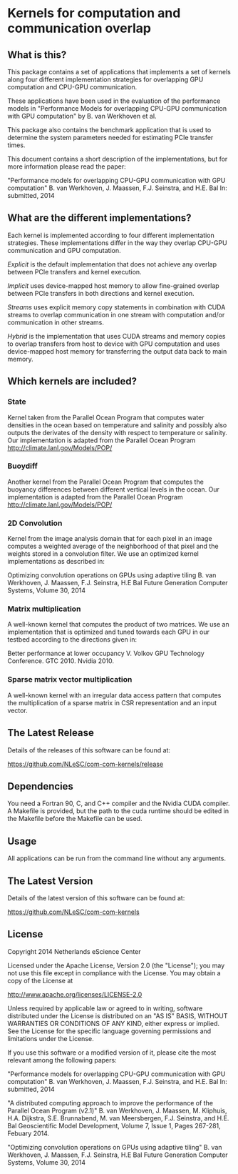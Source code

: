 Kernels for computation and communication overlap
=================================================


What is this? 
-------------

This package contains a set of applications that implements a set of 
kernels along four different implementation strategies for overlapping GPU 
computation and CPU-GPU communication.

These applications have been used in the evaluation of the performance 
models in "Performance Models for overlapping CPU-GPU communication with 
GPU computation" by B. van Werkhoven et al.

This package also contains the benchmark application that is used to 
determine the system parameters needed for estimating PCIe transfer times.

This document contains a short description of the implementations, but 
for more information please read the paper:

"Performance models for overlapping CPU-GPU communication with GPU computation"
B. van Werkhoven, J. Maassen, F.J. Seinstra, and H.E. Bal
In: submitted, 2014


What are the different implementations?
---------------------------------------

Each kernel is implemented according to four different implementation
strategies. These implementations differ in the way they overlap CPU-GPU
communication and GPU computation.

*Explicit* is the default implementation that does not achieve any overlap
between PCIe transfers and kernel execution.

*Implicit* uses device-mapped host memory to allow fine-grained overlap
between PCIe transfers in both directions and kernel execution.

*Streams* uses explicit memory copy statements in combination with CUDA
streams to overlap communication in one stream with computation and/or
communication in other streams.

*Hybrid* is the implementation that uses CUDA streams and memory copies
to overlap transfers from host to device with GPU computation and uses
device-mapped host memory for transferring the output data back to
main memory.


Which kernels are included?
---------------------------

### State
Kernel taken from the Parallel Ocean Program that computes water
densities in the ocean based on temperature and salinity and possibly
also outputs the derivates of the density with respect to temperature
or salinity. Our implementation is adapted from the Parallel Ocean Program 
http://climate.lanl.gov/Models/POP/

### Buoydiff
Another kernel from the Parallel Ocean Program that computes
the buoyancy differences between different vertical levels in the ocean.
Our implementation is adapted from the Parallel Ocean Program
http://climate.lanl.gov/Models/POP/

### 2D Convolution
Kernel from the image analysis domain that for each
pixel in an image computes a weighted average of the neighborhood of
that pixel and the weights stored in a convolution filter.
We use an optimized kernel implementations as described in:

Optimizing convolution operations on GPUs using adaptive tiling
B. van Werkhoven, J. Maassen, F.J. Seinstra, H.E Bal
Future Generation Computer Systems, Volume 30, 2014

### Matrix multiplication
A well-known kernel that computes the product of two matrices. We use
an implementation that is optimized and tuned towards each GPU in our
testbed according to the directions given in:

Better performance at lower occupancy
V. Volkov
GPU Technology Conference. GTC 2010. Nvidia 2010.

### Sparse matrix vector multiplication
A well-known kernel with an irregular data access pattern that computes
the multiplication of a sparse matrix in CSR representation and an
input vector.


The Latest Release
------------------

Details of the releases of this software can be found at:

<https://github.com/NLeSC/com-com-kernels/release>


Dependencies
------------

You need a Fortran 90, C, and C++ compiler and the Nvidia CUDA compiler.
A Makefile is provided, but the path to the cuda runtime should be 
edited in the Makefile before the Makefile can be used.


Usage
-----

All applications can be run from the command line without any arguments.


The Latest Version
------------------

Details of the latest version of this software can be found at: 

<https://github.com/NLeSC/com-com-kernels>


License
-------

Copyright 2014 Netherlands eScience Center

Licensed under the Apache License, Version 2.0 (the "License");
you may not use this file except in compliance with the License.
You may obtain a copy of the License at

http://www.apache.org/licenses/LICENSE-2.0

Unless required by applicable law or agreed to in writing, software
distributed under the License is distributed on an "AS IS" BASIS,
WITHOUT WARRANTIES OR CONDITIONS OF ANY KIND, either express or implied.
See the License for the specific language governing permissions and
limitations under the License.

If you use this software or a modified version of it, please cite the
most relevant among the following papers:

"Performance models for overlapping CPU-GPU communication with GPU computation"
B. van Werkhoven, J. Maassen, F.J. Seinstra, and H.E. Bal
In: submitted, 2014

"A distributed computing approach to improve the performance of the Parallel Ocean Program (v2.1)"
B. van Werkhoven, J. Maassen, M. Kliphuis, H.A. Dijkstra, S.E. Brunnabend, M. van Meersbergen, F.J. Seinstra, and H.E. Bal
Geoscientific Model Development, Volume 7, Issue 1, Pages 267-281, Febuary 2014. 

"Optimizing convolution operations on GPUs using adaptive tiling"
B. van Werkhoven, J. Maassen, F.J. Seinstra, H.E Bal
Future Generation Computer Systems, Volume 30, 2014

